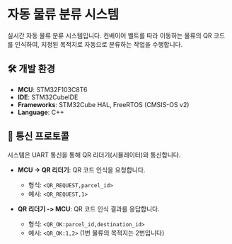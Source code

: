 # 자동 물류 분류 시스템

실시간 자동 물류 분류 시스템입니다. 컨베이어 벨트를 따라 이동하는 물류의 QR 코드를 인식하여, 지정된 목적지로 자동으로 분류하는 작업을 수행합니다.

## 🛠️ 개발 환경

*   **MCU**: STM32F103C8T6
*   **IDE**: STM32CubeIDE
*   **Frameworks**: STM32Cube HAL, FreeRTOS (CMSIS-OS v2)
*   **Language**: C++

## 💬 통신 프로토콜

시스템은 UART 통신을 통해 QR 리더기(시뮬레이터)와 통신합니다.

*   **MCU -> QR 리더기**: QR 코드 인식을 요청합니다.
    *   형식: `<QR_REQUEST,parcel_id>`
    *   예시: `<QR_REQUEST,1>`

*   **QR 리더기 -> MCU**: QR 코드 인식 결과를 응답합니다.
    *   형식: `<QR_OK:parcel_id,destination_id>`
    *   예시: `<QR_OK:1,2>` (1번 물류의 목적지는 2번입니다)
